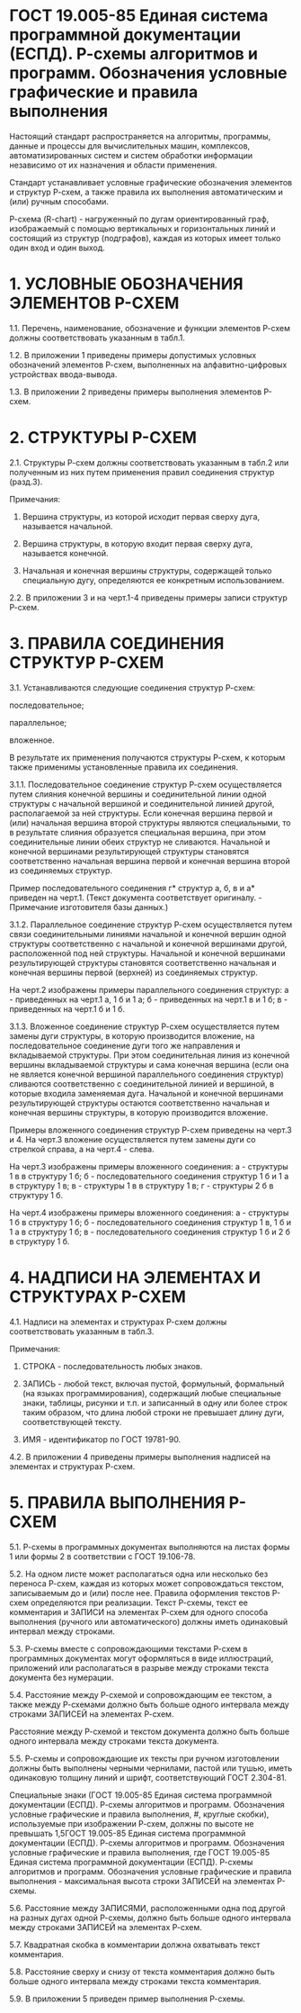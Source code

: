 # ГОСТ 19.005-85 Единая система программной документации (ЕСПД). Р-схемы алгоритмов и программ. Обозначения условные графические и правила выполнения

Настоящий стандарт распространяется на алгоритмы, программы, данные и процессы для вычислительных машин, комплексов, автоматизированных систем и систем обработки информации независимо от их назначения и области применения.

Стандарт устанавливает условные графические обозначения элементов и структур Р-схем, а также правила их выполнения автоматическим и (или) ручным способами.

Р-схема (R-chart) - нагруженный по дугам ориентированный граф, изображаемый с помощью вертикальных и горизонтальных линий и состоящий из структур (подграфов), каждая из которых имеет только один вход и один выход.




# 1. УСЛОВНЫЕ ОБОЗНАЧЕНИЯ ЭЛЕМЕНТОВ Р-СХЕМ

1.1. Перечень, наименование, обозначение и функции элементов Р-схем должны соответствовать указанным в табл.1.

1.2. В приложении 1 приведены примеры допустимых условных обозначений элементов Р-схем, выполненных на алфавитно-цифровых устройствах ввода-вывода.

1.3. В приложении 2 приведены примеры выполнения элементов Р-схем.




# 2. СТРУКТУРЫ Р-СХЕМ

2.1. Структуры Р-схем должны соответствовать указанным в табл.2 или полученным из них путем применения правил соединения структур (разд.3).

Примечания:

1. Вершина структуры, из которой исходит первая сверху дуга, называется начальной.

2. Вершина структуры, в которую входит первая сверху дуга, называется конечной.

3. Начальная и конечная вершины структуры, содержащей только специальную дугу, определяются ее конкретным использованием.

2.2. В приложении 3 и на черт.1-4 приведены примеры записи структур Р-схем.




# 3. ПРАВИЛА СОЕДИНЕНИЯ СТРУКТУР Р-СХЕМ

3.1. Устанавливаются следующие соединения структур Р-схем:

последовательное;

параллельное;

вложенное.

В результате их применения получаются структуры Р-схем, к которым также применимы установленные правила их соединения.

3.1.1. Последовательное соединение структур Р-схем осуществляется путем слияния конечной вершины и соединительной линии одной структуры с начальной вершиной и соединительной линией другой, располагаемой за ней структуры. Если конечная вершина первой и (или) начальная вершина второй структуры являются специальными, то в результате слияния образуется специальная вершина, при этом соединительные линии обеих структур не сливаются. Начальной и конечной вершинами результирующей структуры становятся соответственно начальная вершина первой и конечная вершина второй из соединяемых структур.

Пример последовательного соединения г* структур а, б, в и а* приведен на черт.1.
(Текст документа соответствует оригиналу. - Примечание изготовителя базы данных.)

3.1.2. Параллельное соединение структур Р-схем осуществляется путем связи соединительными линиями начальной и конечной вершин одной структуры соответственно с начальной и конечной вершинами другой, расположенной под ней структуры. Начальной и конечной вершинами результирующей структуры становятся соответственно начальная и конечная вершины первой (верхней) из соединяемых структур.

На черт.2 изображены примеры параллельного соединения структур: а - приведенных на черт.1 а, 1 б и 1 а; б - приведенных на черт.1 в и 1 б; в - приведенных на черт.1 б и 1 б.

3.1.3. Вложенное соединение структур Р-схем осуществляется путем замены дуги структуры, в которую производится вложение, на последовательное соединение дуги того же направления и вкладываемой структуры. При этом соединительная линия из конечной вершины вкладываемой структуры и сама конечная вершина (если она не является конечной вершиной параллельного соединения структур) сливаются соответственно с соединительной линией и вершиной, в которые входила заменяемая дуга. Начальной и конечной вершинами результирующей структуры остаются соответственно начальная и конечная вершины структуры, в которую производится вложение.

Примеры вложенного соединения структур Р-схем приведены на черт.3 и 4. На черт.3 вложение осуществляется путем замены дуги со стрелкой справа, а на черт.4 - слева.

На черт.3 изображены примеры вложенного соединения: а - структуры 1 в в структуру 1 б; б - последовательного соединения структур 1 б и 1 а в структуру 1 в; в - структуры 1 в в структуру 1 в; г - структуры 2 б в структуру 1 б.

На черт.4 изображены примеры вложенного соединения: а - структуры 1 б в структуру 1 б; б - последовательного соединения структур 1 в, 1 б и 1 а в структуру 1 б; в - последовательного соединения структур 1 б и 2 б в структуру 1 б.




# 4. НАДПИСИ НА ЭЛЕМЕНТАХ И СТРУКТУРАХ Р-СХЕМ

4.1. Надписи на элементах и структурах Р-схем должны соответствовать указанным в табл.3.

Примечания:

1. СТРОКА - последовательность любых знаков.

2. ЗАПИСЬ - любой текст, включая пустой, формульный, формальный (на языках программирования), содержащий любые специальные знаки, таблицы, рисунки и т.п. и записанный в одну или более строк таким образом, что длина любой строки не превышает длину дуги, соответствующей тексту.

3. ИМЯ - идентификатор по ГОСТ 19781-90.

4.2. В приложении 4 приведены примеры выполнения надписей на элементах и структурах Р-схем.




# 5. ПРАВИЛА ВЫПОЛНЕНИЯ Р-СХЕМ

5.1. Р-схемы в программных документах выполняются на листах формы 1 или формы 2 в соответствии с ГОСТ 19.106-78.

5.2. На одном листе может располагаться одна или несколько без переноса Р-схем, каждая из которых может сопровождаться текстом, записываемым до и (или) после нее. Правила оформления текстов Р-схем определяются при реализации. Текст Р-схемы, текст ее комментария и ЗАПИСИ на элементах Р-схем для одного способа выполнения (ручного или автоматического) должны иметь одинаковый интервал между строками.

5.3. Р-схемы вместе с сопровождающими текстами Р-схем в программных документах могут оформляться в виде иллюстраций, приложений или располагаться в разрыве между строками текста документа без нумерации.

5.4. Расстояние между Р-схемой и сопровождающим ее текстом, а также между Р-схемами должно быть больше одного интервала между строками ЗАПИСЕЙ на элементах Р-схем.

Расстояние между Р-схемой и текстом документа должно быть больше одного интервала между строками текста документа.

5.5. Р-схемы и сопровождающие их тексты при ручном изготовлении должны быть выполнены черными чернилами, пастой или тушью, иметь одинаковую толщину линий и шрифт, соответствующий ГОСТ 2.304-81.

Специальные знаки (ГОСТ 19.005-85 Единая система программной документации (ЕСПД). Р-схемы алгоритмов и программ. Обозначения условные графические и правила выполнения, #, круглые скобки), используемые при изображении Р-схем, должны по высоте не превышать 1,5ГОСТ 19.005-85 Единая система программной документации (ЕСПД). Р-схемы алгоритмов и программ. Обозначения условные графические и правила выполнения, где ГОСТ 19.005-85 Единая система программной документации (ЕСПД). Р-схемы алгоритмов и программ. Обозначения условные графические и правила выполнения - максимальная высота строки ЗАПИСЕЙ на элементах Р-схемы.

5.6. Расстояние между ЗАПИСЯМИ, расположенными одна под другой на разных дугах одной Р-схемы, должно быть больше одного интервала между строками ЗАПИСЕЙ на элементах Р-схем.

5.7. Квадратная скобка в комментарии должна охватывать текст комментария.

5.8. Расстояние сверху и снизу от текста комментария должно быть больше одного интервала между строками текста комментария.

5.9. В приложении 5 приведен пример выполнения Р-схемы.
